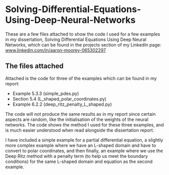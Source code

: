 # Solving-Differential-Equations-Using-Deep-Neural-Networks
These are a few files attached to show the code I used for a few examples in my dissertation, Solving Differential Equations Using Deep Neural Networks, which can be found in the projects section of my LinkedIn page: www.linkedin.com/in/aaron-moorey-065302297

## The files attached
Attached is the code for three of the examples which can be found in my report:

- Example 5.3.3 (simple_pdes.py)
- Section 5.4 (L_shaped_polar_coordinates.py)
- Example 6.2.2 (deep_ritz_penalty_L_shaped.py)

The code will not produce the same results as in my report since certain aspects are random, like the initialisation of the weights of the neural networks. The code shows the method I used for these three examples, and is much easier understood when read alongside the dissertation report.

I have included a simple example for a partial differential equation, a slightly more complex example where we have an L-shaped domain and have to convert to polar coordinates, and then finally, an example where we use the Deep Ritz method with a penalty term (to help us meet the boundary conditions) for the same L-shaped domain and equation as the second example.
